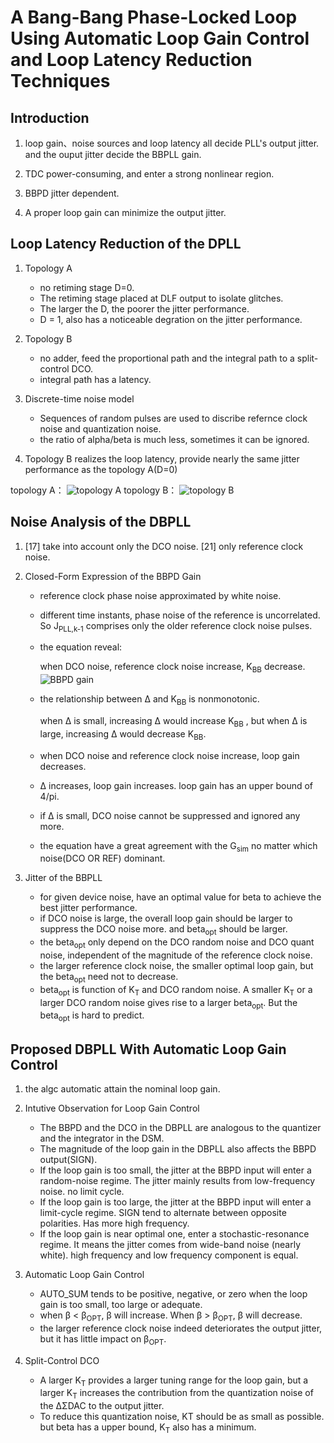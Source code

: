 # A Bang-Bang Phase-Locked Loop Using Automatic Loop Gain Control and Loop Latency Reduction Techniques
## Introduction

1. loop gain、noise sources and loop latency all decide PLL's output jitter. and the ouput jitter decide the BBPLL gain.

2. TDC power-consuming, and enter a strong nonlinear region.

3. BBPD jitter dependent.

4. A proper loop gain can minimize the output jitter. 

## Loop Latency Reduction of the DPLL
1. Topology A

   - no retiming stage D=0. 
   - The retiming stage placed at DLF output to isolate glitches.
   - The larger the D, the poorer the jitter performance.
   - D = 1, also has a noticeable degration on the jitter performance.

2. Topology B

   - no adder, feed the proportional path and the integral path to a split-control DCO.
   - integral path has a latency.

3. Discrete-time noise model

   - Sequences of random pulses are used to discribe refernce clock noise and quantization noise.
   - the ratio of alpha/beta is much less, sometimes it can be ignored.

4. Topology B realizes the loop latency, provide nearly the same jitter performance as the topology A(D=0)
   
topology A：
![topology A](https://imgur.com/a/uQoLBx6)
topology B：
![topology B](https://imgur.com/a/w0aMvnv)

## Noise Analysis of the DBPLL
 1. [17] take into account only the DCO noise. [21] only reference clock noise.

 2. Closed-Form Expression of the BBPD Gain

    - reference clock phase noise approximated by white noise.
    - different time instants, phase noise of the reference is uncorrelated. So J<sub>PLL,k-1</sub> comprises only the older reference clock noise pulses.
    - the equation reveal:

        when DCO noise, reference clock noise increase, K<sub>BB</sub> decrease.
  ![BBPD gain](https://imgur.com/a/VoWc9h2)
    - the relationship between Δ and K<sub>BB</sub> is nonmonotonic.

        when Δ is small, increasing Δ would increase K<sub>BB</sub> , but when Δ is large, increasing Δ would decrease K<sub>BB</sub>.
    - when DCO noise and reference clock noise increase, loop gain decreases.
    - Δ increases, loop gain increases. loop gain has an upper bound of 4/pi.
    - if Δ is small, DCO noise cannot be suppressed and ignored any more.
    - the equation have a great agreement with the G<sub>sim</sub> no matter which noise(DCO OR REF) dominant.

3. Jitter of the BBPLL
   
   - for given device noise, have an optimal value for beta to achieve the best jitter performance.
   - if DCO noise is large, the overall loop gain should be larger to suppress the DCO noise more. and beta<sub>opt</sub> should be larger.
   - the beta<sub>opt</sub> only depend on the DCO random noise and DCO quant noise, independent of the magnitude of the reference clock noise.
   - the larger reference clock noise, the smaller optimal loop gain, but the beta<sub>opt</sub> need not to decrease.
   - beta<sub>opt</sub> is function of K<sub>T</sub> and DCO random noise. A smaller K<sub>T</sub> or a larger DCO random noise gives rise to a larger beta<sub>opt</sub>. But the beta<sub>opt</sub> is hard to predict.

## Proposed DBPLL With Automatic Loop Gain Control
1. the algc automatic attain the nominal loop gain.
2. Intutive Observation for Loop Gain Control

   - The BBPD and the DCO in the DBPLL are analogous to the quantizer and the integrator in the DSM.
   - The magnitude of the loop gain in the DBPLL also affects the BBPD output(SIGN).
   - If the loop gain is too small, the jitter at the BBPD input will enter a random-noise regime. The jitter mainly results from low-frequency noise. no limit cycle.
   - If the loop gain is too large, the jitter at the BBPD input will enter a limit-cycle regime. SIGN tend to alternate between opposite polarities. Has more high frequency.
   - If the loop gain is near optimal one, enter a stochastic-resonance regime. It means the jitter comes from wide-band noise (nearly white). high frequency and low frequency component is equal.

3. Automatic Loop Gain Control
   
   - AUTO_SUM tends to be positive, negative, or zero when the loop gain is too small, too large or adequate.
   - when β < β<sub>OPT</sub>, β will increase. When β > β<sub>OPT</sub>, β will decrease.
   - the larger reference clock noise indeed deteriorates the output jitter, but it has little impact on β<sub>OPT</sub>.

4. Split-Control DCO
   
   - A larger K<sub>T</sub> provides a larger tuning range for the loop gain, but a larger K<sub>T</sub> increases the contribution from the quantization noise of the ΔΣDAC to the output jitter. 
   - To reduce this quantization noise, KT should be as small as possible. but beta has a upper bound, K<sub>T</sub> also has a minimum.
